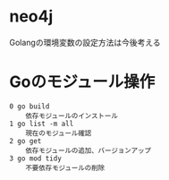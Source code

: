 # neo4j

Golangの環境変数の設定方法は今後考える

# Goのモジュール操作
    0 go build
        依存モジュールのインストール 
    1 go list -m all
        現在のモジュール確認
    2 go get
        依存モジュールの追加、バージョンアップ
    3 go mod tidy
        不要依存モジュールの削除